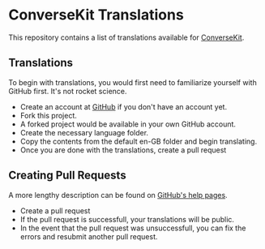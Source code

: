 # ConverseKit Translations
This repository contains a list of translations available for [ConverseKit](https://stackideas.com/conversekit). 



## Translations
To begin with translations, you would first need to familiarize yourself with GitHub first. It's not rocket science.

* Create an account at [GitHub](https://github.com/join) if you don't have an account yet.
* Fork this project.
* A forked project would be available in your own GitHub account.
* Create the necessary language folder.
* Copy the contents from the default en-GB folder and begin translating.
* Once you are done with the translations, create a pull request

## Creating Pull Requests
A more lengthy description can be found on [GitHub's help pages](https://help.github.com/articles/about-pull-requests/). 

* Create a pull request
* If the pull request is successfull, your translations will be public.
* In the event that the pull request was unsuccessfull, you can fix the errors and resubmit another pull request.

